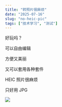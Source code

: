 ```yaml
---
title: "转照片很麻烦"
date: "2025-07-16"
slug: "no-heic-pic"
tags: ["技术学习", "测试"]
---
```

好玩吗？


可以自由编辑


方便又美丽


又可以套用各种套件


HEIC 照片很麻烦


只好用 JPG


![](https://prod-files-secure.s3.us-west-2.amazonaws.com/112d0858-5090-4d34-a606-b75eb8d65fd2/39f37d4e-f5dd-41a3-b36f-d5a0ee472000/b3d17f5a-b229-44e9-b092-8cacbac287cd.png?X-Amz-Algorithm=AWS4-HMAC-SHA256&X-Amz-Content-Sha256=UNSIGNED-PAYLOAD&X-Amz-Credential=ASIAZI2LB466ZZFDVGLN%2F20250724%2Fus-west-2%2Fs3%2Faws4_request&X-Amz-Date=20250724T141749Z&X-Amz-Expires=3600&X-Amz-Security-Token=IQoJb3JpZ2luX2VjEAQaCXVzLXdlc3QtMiJHMEUCIGvyu0ze6YAKAcA36nzbVgrihVo7oO8X%2BjwvcE3d8iADAiEAo7yOddXs3MjTCfsgvBEARWtJeWyiL2WKNd0XCmXpTfMq%2FwMILRAAGgw2Mzc0MjMxODM4MDUiDPbNbj0UyPANI%2BLaiyrcA865Mnkxsrp7VnhEWXWJFtjHe5Y1oX0fRcuTOxWylIAlZtFwiG9EGY5EiH2Q1V8pg5%2FpJM0hhHZJpi11aKQH%2FSUrQMPRMwZ%2B4Oo3X51t7I4d%2FO%2BEFnTPrXSFTD8BwRG0UZywLkD18R%2Bd31%2BV%2FCLfKOpP29tnv23IH6ZAUKkWzXkjcqMNN03KQ%2BhB43ccWxDkke0T75VZzV%2Fo6%2B1ZBuStxWSut6Kl9aLJ1ERn2MzbIAOlXzqROYTwY7038VEcXGrcO%2FaMyHf0yHxvLlgjIbvIA1WOIdbdqs8ZhpCDttESh4Ek1%2F8J7vDiiv2qv3vcTVA71QAVETHgSfPuuRqHR4aXoK7Ki0vjmQHSpjMYMi4tM%2Fa0kD5atlH%2BM3qG%2Fka6zARMNRRCDemerL33YOzSdpg%2B8h1j5OFtPZ4XFqX5F4t6FxwZK3E9y%2FLjxK5riDGRiv06OhWMwx1oPadX4l%2Bm2Y0FwnVb08QotzCUzsEY1GU63WfhZrCGilsO7zPTbaMwWu0gR%2BC9IXGh4OicKUWRzl5QbxrIRnwD0qjfdplDyvHjCOsEmMqnZB9fh6AgIJq%2BGpZ9qtyCwqr5MATKGqW1fIfJJiIgnXeo%2Be7uePSYQ35zDRotvwnL%2FL5M5ZtNwNesMNa%2FiMQGOqUBL9OQPYfZHXXYk1VLaGf95JJYTmh%2Bdfvb7LZklJU7dZckWLNklqGxl39ZliValpDCrSFK1CDlnAzcFYJoCxQ1FkD8b7q%2Bh4z%2FIncMFSJ2Y2MC8CIi%2FcvrRfiauhyErc%2BoWmKi4YmSWjjq34Lcmj%2BRRA2dT9Bn7jA%2BeskLl%2BWz8%2FT1ykWDrfahtwsF4wUk3S1%2Bbpq1ibpYe8WYeR7apAWUcGzmGb7n&X-Amz-Signature=f5c957d4288963b7e115d50191580af4014d9097f145af68a5e156f4c2208e9e&X-Amz-SignedHeaders=host&x-amz-checksum-mode=ENABLED&x-id=GetObject)

